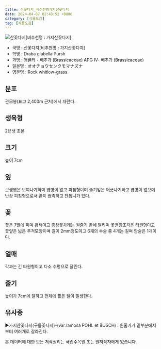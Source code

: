 ```yaml
---
title: 산꽃다지_비추천명가지산꽃다지
date: 2024-04-07 02:40:52 +0800
category: [식물도감]
tag: [식물도감]
---
```




![산꽃다지[비추천명 : 가지산꽃다지]](/fileUpload/plants/basic/Cruciferae/Draba/8521/1_th2.JPG)
- 국명 : 산꽃다지[비추천명 : 가지산꽃다지]
- 학명 : Draba glabella Pursh
- 과명 : 앵글러 - 배추과 (Brassicaceae) APG Ⅳ- 배추과 (Brassicaceae)
- 일본명 : オオチョウセンクモマナズナ
- 영문명 : Rock whitlow-grass


## 분포
관모봉(표고 2,400m 근처)에서 자란다.
## 생육형
2년생 초본
## 크기
높이 7cm
## 잎
근생엽은 모여나기하며 엽병이 없고 피침형이며 줄기잎은 어긋나기하고 엽병이 없으며 난상 피침형으로서 끝이 뾰족하고 잔톱니가 있다.
## 꽃
꽃은 7월에 피며 황색이고 총상꽃차례는 원줄기 끝에 달리며 꽃받침조각은 타원형이고 꽃잎은 넓은 주걱모양이며 길이 2mm정도이고 6개의 수술 중 4개는 길며 암술은 1개이다.
## 열매
각과는 긴 타원형이고 다소 수평으로 달린다.
## 줄기
높이가 7cm에 달하고 전체에 짧은 털이 밀생한다.
## 유사종
▶가지산꽃다지(구름꽃다지)-(var.ramosa POHL et BUSCH) :  원줄기가 밑부분에서부터 여러개로 갈라진다.






본 데이터에 대한 모든 저작권리는 국립수목원 또는 원저작자에게 있습니다.
